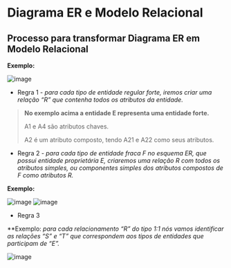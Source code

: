 # Diagrama ER e Modelo Relacional


## Processo para transformar Diagrama ER em Modelo Relacional

**Exemplo:**

![image](https://user-images.githubusercontent.com/86432208/156816435-7070d03f-7da1-4a3c-a990-a020ca2a25fb.png)


- Regra 1 - *para cada tipo de entidade regular forte, iremos criar uma relação “R” que contenha todos os atributos da entidade.*
> **No exemplo acima a entidade E representa uma entidade forte.**
> 
> A1 e A4 são atributos chaves.
> 
> A2 é um atributo composto, tendo A21 e A22 como seus atributos.

- Regra 2 - *para cada tipo de entidade fraca F no esquema ER, que possui entidade proprietária E, criaremos uma relação R com todos os atributos simples, ou componentes simples dos atributos compostos de F como atributos R.*

**Exemplo:**

![image](https://user-images.githubusercontent.com/86432208/156820393-197b5df9-55ed-4dcd-9705-d72e701e8651.png)
![image](https://user-images.githubusercontent.com/86432208/156820441-a1512586-1dd4-4ff6-89e6-e03e6a1b5de6.png)

- Regra 3 

**Exemplo: *para cada relacionamento “R” do tipo 1:1 nós vamos identificar as relações “S” e “T” que correspondem aos tipos de entidades que participam de “E”.*

![image](https://user-images.githubusercontent.com/86432208/157040448-fbb58493-1a58-43e0-9630-31656beff422.png)






